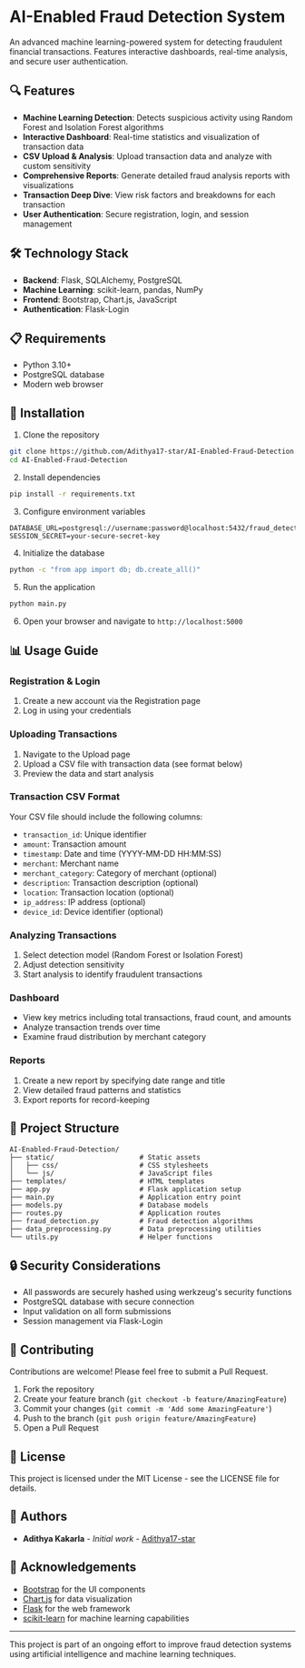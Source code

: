# AI-Enabled Fraud Detection System


An advanced machine learning-powered system for detecting fraudulent financial transactions. Features interactive dashboards, real-time analysis, and secure user authentication.
## 🔍 Features

- **Machine Learning Detection**: Detects suspicious activity using Random Forest and Isolation Forest algorithms
- **Interactive Dashboard**: Real-time statistics and visualization of transaction data
- **CSV Upload & Analysis**: Upload transaction data and analyze with custom sensitivity
- **Comprehensive Reports**: Generate detailed fraud analysis reports with visualizations
- **Transaction Deep Dive**: View risk factors and breakdowns for each transaction
- **User Authentication**: Secure registration, login, and session management

## 🛠️ Technology Stack

- **Backend**: Flask, SQLAlchemy, PostgreSQL
- **Machine Learning**: scikit-learn, pandas, NumPy
- **Frontend**: Bootstrap, Chart.js, JavaScript
- **Authentication**: Flask-Login

## 📋 Requirements

- Python 3.10+
- PostgreSQL database
- Modern web browser

## 🚀 Installation

1. Clone the repository
```bash
git clone https://github.com/Adithya17-star/AI-Enabled-Fraud-Detection.git
cd AI-Enabled-Fraud-Detection
```

2. Install dependencies
```bash
pip install -r requirements.txt
```

3. Configure environment variables
```
DATABASE_URL=postgresql://username:password@localhost:5432/fraud_detection
SESSION_SECRET=your-secure-secret-key
```

4. Initialize the database
```bash
python -c "from app import db; db.create_all()"
```

5. Run the application
```bash
python main.py
```

6. Open your browser and navigate to `http://localhost:5000`

## 📊 Usage Guide

### Registration & Login
1. Create a new account via the Registration page
2. Log in using your credentials

### Uploading Transactions
1. Navigate to the Upload page
2. Upload a CSV file with transaction data (see format below)
3. Preview the data and start analysis

### Transaction CSV Format
Your CSV file should include the following columns:
- `transaction_id`: Unique identifier
- `amount`: Transaction amount
- `timestamp`: Date and time (YYYY-MM-DD HH:MM:SS)
- `merchant`: Merchant name
- `merchant_category`: Category of merchant (optional)
- `description`: Transaction description (optional)
- `location`: Transaction location (optional)
- `ip_address`: IP address (optional)
- `device_id`: Device identifier (optional)

### Analyzing Transactions
1. Select detection model (Random Forest or Isolation Forest)
2. Adjust detection sensitivity
3. Start analysis to identify fraudulent transactions

### Dashboard
- View key metrics including total transactions, fraud count, and amounts
- Analyze transaction trends over time
- Examine fraud distribution by merchant category

### Reports
1. Create a new report by specifying date range and title
2. View detailed fraud patterns and statistics
3. Export reports for record-keeping

## 📝 Project Structure

```
AI-Enabled-Fraud-Detection/
├── static/                     # Static assets
│   ├── css/                    # CSS stylesheets
│   └── js/                     # JavaScript files
├── templates/                  # HTML templates
├── app.py                      # Flask application setup
├── main.py                     # Application entry point
├── models.py                   # Database models
├── routes.py                   # Application routes
├── fraud_detection.py          # Fraud detection algorithms
├── data_preprocessing.py       # Data preprocessing utilities
└── utils.py                    # Helper functions
```

## 🔒 Security Considerations

- All passwords are securely hashed using werkzeug's security functions
- PostgreSQL database with secure connection
- Input validation on all form submissions
- Session management via Flask-Login

## 🤝 Contributing

Contributions are welcome! Please feel free to submit a Pull Request.

1. Fork the repository
2. Create your feature branch (`git checkout -b feature/AmazingFeature`)
3. Commit your changes (`git commit -m 'Add some AmazingFeature'`)
4. Push to the branch (`git push origin feature/AmazingFeature`)
5. Open a Pull Request

## 📄 License

This project is licensed under the MIT License - see the LICENSE file for details.

## 👥 Authors

- **Adithya Kakarla** - *Initial work* - [Adithya17-star](https://github.com/Adithya17-star)

## 🙏 Acknowledgements

- [Bootstrap](https://getbootstrap.com/) for the UI components
- [Chart.js](https://www.chartjs.org/) for data visualization
- [Flask](https://flask.palletsprojects.com/) for the web framework
- [scikit-learn](https://scikit-learn.org/) for machine learning capabilities

---

This project is part of an ongoing effort to improve fraud detection systems using artificial intelligence and machine learning techniques.
